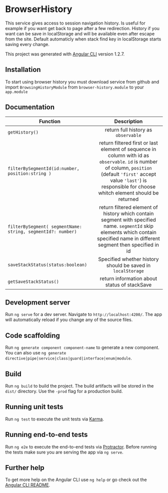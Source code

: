 # BrowserHistory

This service gives access to session navigation history. Is useful for example if you want get back to page after a few redirection. History if you want can be save in localStorage and will be available even after escape from the site. Default automaticly when stack find key in localStorage starts saving every change.

This project was generated with [Angular CLI](https://github.com/angular/angular-cli) version 1.2.7.

## Installation

To start using browser history you must download service from github and import `BrowsingHistoryModule` from `browser-history.module` to your `app.module` 

## Documentation

 | Function | Description |
 | ------------- |:-------------:| 
 | `getHistory()` | return full history as `observable`|
 | `filterBySegmentId(id:number, position:string )` | return filtered first or last element of sequence in column with id as `observable`. `id` is number of column, `position` (default `'first'` accept value `'last'`) is responsible for choose whitch element should be returned |
 | `filterBySegment( segmentName: string, segmentId?: number)` | return filtered element of history which contain segment with specified name. `segmentId` skip elements which contain specified name in different segment then specified in id |
 | `saveStackStatus(status:boolean)` | Specified whether history should be saved in `localStorage` |
 | `getSaveStackStatus()` | return information about status of stackSave | 

## Development server

Run `ng serve` for a dev server. Navigate to `http://localhost:4200/`. The app will automatically reload if you change any of the source files.

## Code scaffolding

Run `ng generate component component-name` to generate a new component. You can also use `ng generate directive|pipe|service|class|guard|interface|enum|module`.

## Build

Run `ng build` to build the project. The build artifacts will be stored in the `dist/` directory. Use the `-prod` flag for a production build.

## Running unit tests

Run `ng test` to execute the unit tests via [Karma](https://karma-runner.github.io).

## Running end-to-end tests

Run `ng e2e` to execute the end-to-end tests via [Protractor](http://www.protractortest.org/).
Before running the tests make sure you are serving the app via `ng serve`.

## Further help

To get more help on the Angular CLI use `ng help` or go check out the [Angular CLI README](https://github.com/angular/angular-cli/blob/master/README.md).
